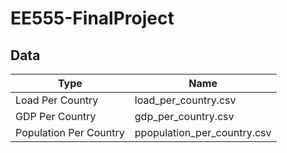 # EE555-FinalProject

## Data
| Type  | Name |
| -------- | -------- |
| Load Per Country | load_per_country.csv |
| GDP Per Country | gdp_per_country.csv |
| Population Per Country | ppopulation_per_country.csv |
